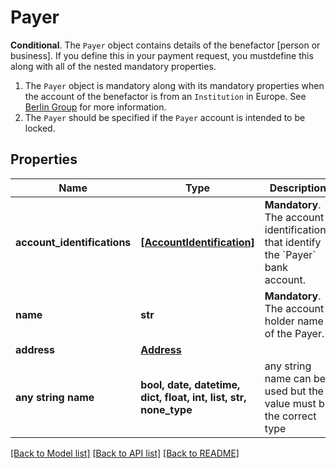 # Payer

__Conditional__. The `Payer` object contains details of the benefactor [person or business]. If you define this in your payment request, you mustdefine this along with all of the nested mandatory properties.<ol>     <li>The `Payer` object is mandatory along with its mandatory properties when the account of the benefactor is from an `Institution` in Europe.          See [Berlin Group](https://docs.yapily.com/pages/knowledge/open-banking/berlin_group/) for more information.</li>     <li>The `Payer` should be specified if the `Payer` account is intended to be locked.</li></ol>

## Properties
Name | Type | Description | Notes
------------ | ------------- | ------------- | -------------
**account_identifications** | [**[AccountIdentification]**](AccountIdentification.md) | __Mandatory__. The account identifications that identify the &#x60;Payer&#x60; bank account. | 
**name** | **str** | __Mandatory__. The account holder name of the Payer. | [optional] 
**address** | [**Address**](Address.md) |  | [optional] 
**any string name** | **bool, date, datetime, dict, float, int, list, str, none_type** | any string name can be used but the value must be the correct type | [optional]

[[Back to Model list]](../README.md#documentation-for-models) [[Back to API list]](../README.md#documentation-for-api-endpoints) [[Back to README]](../README.md)


